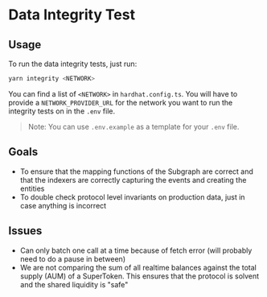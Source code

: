# Data Integrity Test

## Usage

To run the data integrity tests, just run:

```bash
yarn integrity <NETWORK>
```

You can find a list of `<NETWORK>` in `hardhat.config.ts`. You will have to provide a `NETWORK_PROVIDER_URL` for the network you want to run the integrity tests on in the `.env` file.

> Note: You can use `.env.example` as a template for your `.env` file.

## Goals

-   To ensure that the mapping functions of the Subgraph are correct and that the indexers are correctly capturing the events and creating the entities
-   To double check protocol level invariants on production data, just in case anything is incorrect

## Issues

-   Can only batch one call at a time because of fetch error (will probably need to do a pause in between)
-   We are not comparing the sum of all realtime balances against the total supply (AUM) of a SuperToken. This ensures that the protocol is solvent and the shared liquidity is "safe"
